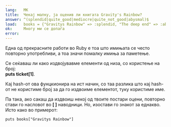 ```yaml
---
lang:   MK
title:  Чекај малку, ја оценив ли книгата Gravity's Rainbow? 
answer: ^(splendid|quite_good|mediocre|quite_not_good|abysmal)$
load:   books = {"Gravitys Rainbow" => :splendid, "The deep end" => :abysmal, "Living colors" => :mediocre}
ok:     Многу ми се допаѓа
error:  
---
```


Една од прекрасните работи во Ruby е тоа што имињата се често повторно употребливи, а тоа значи помалку имиња за паметење.

Се сеќаваш ли како издвојувавме елементи од низа, со користење на број:  
__puts ticket[1]__.

Кај hash-от ова фунцкионира на ист начин, со таа разлика што кај hash-от не користиме број за да го издвоиме елементот, туку користиме име.

Па така, ако сакаш да издвоиш некој од твоите постари оцени, повторно стави го насловот во __[ ]__ наводници. Но, изостави го знакот за еднакво.
Исто како во примерот:

    puts books["Gravitys Rainbow"]
